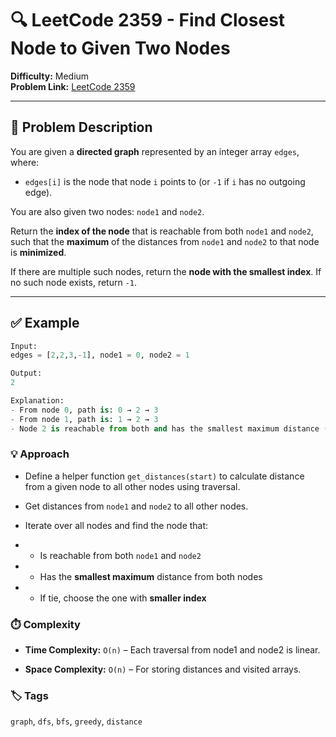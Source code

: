 # 🔍 LeetCode 2359 - Find Closest Node to Given Two Nodes

**Difficulty:** Medium  
**Problem Link:** [LeetCode 2359](https://leetcode.com/problems/find-closest-node-to-given-two-nodes)

---

## 📘 Problem Description

You are given a **directed graph** represented by an integer array `edges`, where:
- `edges[i]` is the node that node `i` points to (or `-1` if `i` has no outgoing edge).

You are also given two nodes: `node1` and `node2`.

Return the **index of the node** that is reachable from both `node1` and `node2`, such that the **maximum** of the distances from `node1` and `node2` to that node is **minimized**.

If there are multiple such nodes, return the **node with the smallest index**. If no such node exists, return `-1`.

---

## ✅ Example

```python
Input:
edges = [2,2,3,-1], node1 = 0, node2 = 1

Output:
2

Explanation:
- From node 0, path is: 0 → 2 → 3
- From node 1, path is: 1 → 2 → 3
- Node 2 is reachable from both and has the smallest maximum distance (1 from both).
```

### 💡 Approach

- Define a helper function `get_distances(start)` to calculate distance from a given node to all other nodes using traversal.

- Get distances from `node1` and `node2` to all other nodes.

- Iterate over all nodes and find the node that:

- - Is reachable from both `node1` and `node2`

- - Has the **smallest maximum** distance from both nodes

- - If tie, choose the one with **smaller index**

### ⏱️ Complexity

- **Time Complexity:** `O(n)` – Each traversal from node1 and node2 is linear.

- **Space Complexity:** `O(n)` – For storing distances and visited arrays.

### 🏷️ Tags
`graph`, `dfs`, `bfs`, `greedy`, `distance`